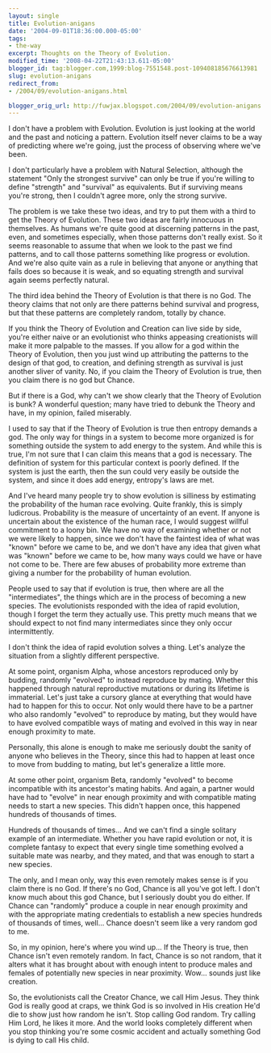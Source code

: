 ```yaml
---
layout: single
title: Evolution-anigans
date: '2004-09-01T18:36:00.000-05:00'
tags:
- the-way
excerpt: Thoughts on the Theory of Evolution.
modified_time: '2008-04-22T21:43:13.611-05:00'
blogger_id: tag:blogger.com,1999:blog-7551548.post-109408185676613981
slug: evolution-anigans
redirect_from: 
- /2004/09/evolution-anigans.html

blogger_orig_url: http://fuwjax.blogspot.com/2004/09/evolution-anigans.html
---
```


I don't have a problem with Evolution.  Evolution is just looking at the world and the past and noticing a pattern.  Evolution itself never claims to be a way of predicting where we're going, just the process of observing where we've been.

I don't particularly have a problem with Natural Selection, although the statement "Only the strongest survive" can only be true if you're willing to define "strength" and "survival" as equivalents.  But if surviving means you're strong, then I couldn't agree more, only the strong survive.

The problem is we take these two ideas, and try to put them with a third to get the Theory of Evolution.  These two ideas are fairly innocuous in themselves.  As humans we're quite good at discerning patterns in the past, even, and sometimes especially, when those patterns don't really exist.  So it seems reasonable to assume that when we look to the past we find patterns, and to call those patterns something like progress or evolution.  And we're also quite vain as a rule in believing that anyone or anything that fails does so because it is weak, and so equating strength and survival again seems perfectly natural.

The third idea behind the Theory of Evolution is that there is no God.  The theory claims that not only are there patterns behind survival and progress, but that these patterns are completely random, totally by chance.

If you think the Theory of Evolution and Creation can live side by side, you're either naive or an evolutionist who thinks appeasing creationists will make it more palpable to the masses.  If you allow for a god within the Theory of Evolution, then you just wind up attributing the patterns to the design of that god, to creation, and defining strength as survival is just another sliver of vanity.  No, if you claim the Theory of Evolution is true, then you claim there is no god but Chance.

But if there is a God, why can't we show clearly that the Theory of Evolution is bunk?  A wonderful question; many have tried to debunk the Theory and have, in my opinion, failed miserably. 

I used to say that if the Theory of Evolution is true then entropy demands a god.  The only way for things in a system to become more organized is for something outside the system to add energy to the system.  And while this is true, I'm not sure that I can claim this means that a god is necessary.  The definition of system for this particular context is poorly defined.  If the system is just the earth, then the sun could very easily be outside the system, and since it does add energy, entropy's laws are met. 

And I've heard many people try to show evolution is silliness by estimating the probability of the human race evolving.  Quite frankly, this is simply ludicrous.  Probability is the measure of uncertainty of an event.  If anyone is uncertain about the existence of the human race, I would suggest willful commitment to a loony bin.    We have no way of examining whether or not we were likely to happen, since we don't have the faintest idea of what was "known" before we came to be, and we don't have any idea that given what was "known" before we came to be, how many ways could we have or have not come to be.  There are few abuses of probability more extreme than giving a number for the probability of human evolution.

People used to say that if evolution is true, then where are all the "intermediates", the things which are in the process of becoming a new species.  The evolutionists responded with the idea of rapid evolution, though I forget the term they actually use.  This pretty much means that we should expect to not find many intermediates since they only occur intermittently.

I don't think the idea of rapid evolution solves a thing.  Let's analyze the situation from a slightly different perspective.  

At some point, organism Alpha, whose ancestors reproduced only by budding, randomly "evolved" to instead reproduce by mating.  Whether this happened through natural reproductive mutations or during its lifetime is immaterial.  Let's just take a cursory glance at everything that would have had to happen for this to occur.  Not only would there have to be a partner who also randomly "evolved" to reproduce by  mating, but they would have to have evolved compatible ways of mating and evolved in this way in near enough proximity to mate.

Personally, this alone is enough to make me seriously doubt the sanity of anyone who believes in the Theory, since this had to happen at least once to move from budding to mating, but let's generalize a little more. 

At some other point, organism Beta, randomly "evolved" to become incompatible with its ancestor's mating habits.  And again, a partner would have had to "evolve" in near enough proximity and with compatible mating needs to start a new species.  This didn't happen once, this happened hundreds of thousands of times.

Hundreds of thousands of times... And we can't find a single solitary example of an intermediate.  Whether you have rapid evolution or not, it is complete fantasy to expect that every single time something evolved a suitable mate was nearby, and they mated, and that was enough to start a new species.  

The only, and I mean only, way this even remotely makes sense is if you claim there is no God.  If there's no God, Chance is all you've got left.  I don't know much about this god Chance, but I seriously doubt you do either.  If Chance can "randomly" produce a couple in near enough proximity and with the appropriate mating credentials to establish a new species hundreds of thousands of times, well... Chance doesn't seem like a very random god to me.

So, in my opinion, here's where you wind up...  If the Theory is true, then Chance isn't even remotely random.  In fact, Chance is so not random, that it alters what it has brought about with enough intent to produce males and females of potentially new species in near proximity. Wow... sounds just like creation.

So, the evolutionists call the Creator Chance, we call Him Jesus.  They think God is really good at craps, we think God is so involved in His creation He'd die to show just how random he isn't.  Stop calling God random.  Try calling Him Lord, he likes it more.  And the world looks completely different when you stop thinking you're some cosmic accident and actually something God is dying to call His child.